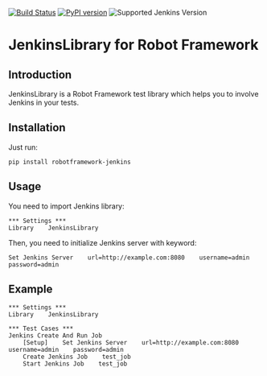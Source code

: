 [![Build Status](https://travis-ci.org/okgolove/robotframework-jenkins.svg?branch=master)](https://travis-ci.org/okgolove/robotframework-jenkins)
[![PyPI version](https://badge.fury.io/py/robotframework-jenkins.svg)](https://badge.fury.io/py/robotframework-jenkins)
![Supported Jenkins Version](https://img.shields.io/badge/jenkins-%3C%3D2.176.1-blue)

JenkinsLibrary for Robot Framework
==============================

Introduction
------------

JenkinsLibrary is a Robot Framework test
library which helps you to involve Jenkins in your tests.

Installation
------------

Just run:

    pip install robotframework-jenkins

Usage
------------

You need to import Jenkins library:

    *** Settings ***
    Library    JenkinsLibrary
Then, you need to initialize Jenkins server with keyword:

    Set Jenkins Server    url=http://example.com:8080    username=admin    password=admin

Example
------------
    *** Settings ***
    Library    JenkinsLibrary

    *** Test Cases ***
    Jenkins Create And Run Job
        [Setup]    Set Jenkins Server    url=http://example.com:8080    username=admin    password=admin
        Create Jenkins Job    test_job
        Start Jenkins Job    test_job

